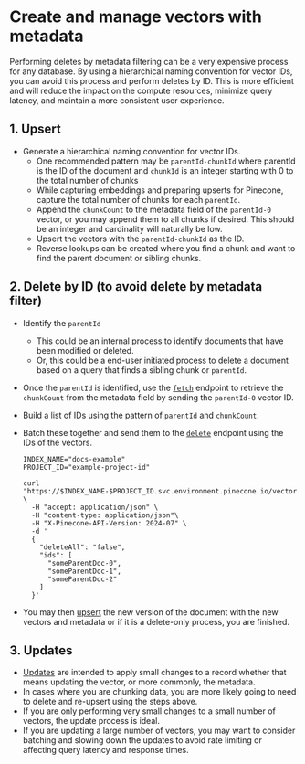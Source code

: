 # Create and manage vectors with metadata

Performing deletes by metadata filtering can be a very expensive process for any database. By using a hierarchical naming convention for vector IDs, you can avoid this process and perform deletes by ID. This is more efficient and will reduce the impact on the compute resources, minimize query latency, and maintain a more consistent user experience.

## 1. Upsert

* Generate a hierarchical naming convention for vector IDs.
  * One recommended pattern may be `parentId-chunkId` where parentId is the ID of the document and `chunkId` is an integer starting with 0 to the total number of chunks
  * While capturing embeddings and preparing upserts for Pinecone, capture the total number of chunks for each `parentId`.
  * Append the `chunkCount` to the metadata field of the `parentId-0` vector, or you may append them to all chunks if desired. This should be an integer and cardinality will naturally be low.
  * Upsert the vectors with the `parentId-chunkId` as the ID.
  * Reverse lookups can be created where you find a chunk and want to find the parent document or sibling chunks.

## 2. Delete by ID (to avoid delete by metadata filter)

* Identify the `parentId`
  * This could be an internal process to identify documents that have been modified or deleted.
  * Or, this could be a end-user initiated process to delete a document based on a query that finds a sibling chunk or `parentId`.

* Once the `parentId` is identified, use the [`fetch`](/reference/api/2024-10/data-plane/fetch) endpoint to retrieve the `chunkCount` from the metadata field by sending the `parentId-0` vector ID.

* Build a list of IDs using the pattern of `parentId` and `chunkCount`.

* Batch these together and send them to the [`delete`](/reference/api/2024-10/data-plane/delete) endpoint using the IDs of the vectors.

  ```shell
  INDEX_NAME="docs-example"
  PROJECT_ID="example-project-id"

  curl "https://$INDEX_NAME-$PROJECT_ID.svc.environment.pinecone.io/vectors/delete" \
    -H "accept: application/json" \
    -H "content-type: application/json"\
    -H "X-Pinecone-API-Version: 2024-07" \
    -d '
    {
      "deleteAll": "false",
      "ids": [
        "someParentDoc-0",
        "someParentDoc-1",
        "someParentDoc-2"
      ]
    }'
  ```

* You may then [upsert](/reference/api/2024-10/data-plane/upsert) the new version of the document with the new vectors and metadata or if it is a delete-only process, you are finished.

## 3. Updates

* [Updates](/reference/api/2024-10/data-plane/update) are intended to apply small changes to a record whether that means updating the vector, or more commonly, the metadata.
* In cases where you are chunking data, you are more likely going to need to delete and re-upsert using the steps above.
* If you are only performing very small changes to a small number of vectors, the update process is ideal.
* If you are updating a large number of vectors, you may want to consider batching and slowing down the updates to avoid rate limiting or affecting query latency and response times.
